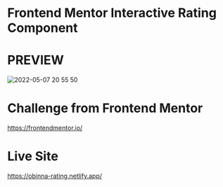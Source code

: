 # Frontend Mentor Interactive Rating Component

# PREVIEW
![2022-05-07 20 55 50](https://user-images.githubusercontent.com/105124616/167270038-995ae9e1-8977-45ea-b0de-55014582b8c0.gif)


# Challenge from Frontend Mentor
https://frontendmentor.io/

# Live Site
https://obinna-rating.netlify.app/

